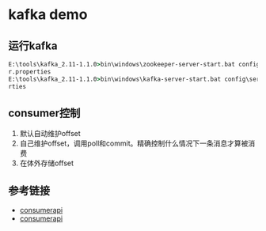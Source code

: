 
# kafka demo

## 运行kafka

```bat
E:\tools\kafka_2.11-1.1.0>bin\windows\zookeeper-server-start.bat config/zookeepe
r.properties
E:\tools\kafka_2.11-1.1.0>bin\windows\kafka-server-start.bat config\server.prope
rties
```

## consumer控制
1. 默认自动维护offset
2. 自己维护offset，调用poll和commit。精确控制什么情况下一条消息才算被消费
3. 在体外存储offset

## 参考链接

* [consumerapi](https://kafka.apache.org/documentation/#consumerapi)
* [consumerapi](https://kafka.apache.org/11/javadoc/index.html?org/apache/kafka/clients/consumer/KafkaConsumer.html)

